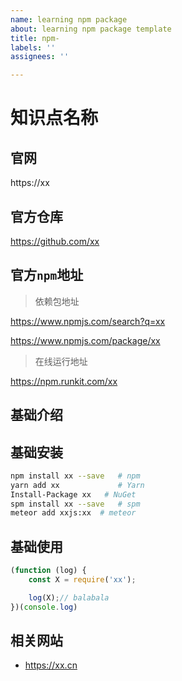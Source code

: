 ```yaml
---
name: learning npm package
about: learning npm package template
title: npm-
labels: ''
assignees: ''

---
```


# 知识点名称

## 官网

https://xx

## 官方仓库

https://github.com/xx

## 官方`npm`地址

> 依赖包地址

https://www.npmjs.com/search?q=xx

https://www.npmjs.com/package/xx

> 在线运行地址

https://npm.runkit.com/xx

## 基础介绍

## 基础安装

```sh
npm install xx --save   # npm
yarn add xx             # Yarn
Install-Package xx   # NuGet
spm install xx --save   # spm
meteor add xxjs:xx  # meteor
```

## 基础使用

```javascript
(function (log) {
    const X = require('xx');

    log(X);// balabala
})(console.log)
```

## 相关网站

- https://xx.cn
